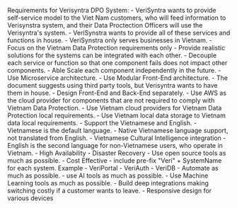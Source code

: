 Requirements for Verisyntra DPO System:
    - VeriSyntra wants to provide self-service model to the Viet Nam customers, who will feed information to Verisynstra system, and their Data Proctection Officers will use the Verisyntra's system.
    - VeriSynstra wants to provide all of these services and functions in house.
    - VeriSynstra only serves businesses in Vietnam.
    - Focus on the Vietnam Data Protection requirements only
    - Provide realistic solutions for the systems can be integrated with each other.
    - Decouple each service or function so that one component fails does not impact other components.
    - Able Scale each component independently in the future. 
    - Use Microservice architecture.
    - Use Modular Front-End architecture.
    - The document suggests using third party tools, but Verisyntra wants to have them in house.
    - Design Front-End and Back-End separately.
    - Use AWS as the cloud provider for components that are not required to comply with Vietnam Data Protection.
    - Use Vietnam cloud providers for Vietnam Data Protection local requirements.
    - Use Vietnam local data storage to Vietnam data local requirements.
    - Support the Vietnamese and English.
    - Vietnamese is the default language. 
    - Native Vietnamese language support, not translated from English.
    - Vietnamese Cultural Intelligence integration
    - English is the second language for non-Vietnamese users, who operate in Vietnam.
    - High Availability
    - Disaster Recovery
    - Use open source tools as much as possible.
    - Cost Effective
    - include pre-fix "Veri" + SystemName for each system.  Example
        - VeriPortal
        - VeriAuth
        - VeriDB
    - Automate as much as possible.
    - use AI tools as much as possible.
    - Use Machine Learning tools as much as possible.
    - Build deep integrations making switching costly if a customer wants to leave.
    - Responsive design for various devices
